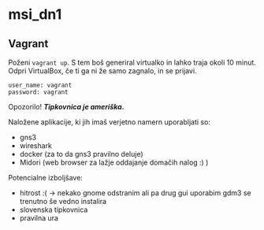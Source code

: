 # msi_dn1

## Vagrant

Poženi `vagrant up`. S tem boš generiral virtualko in lahko traja okoli 10 minut. Odpri VirtualBox, če ti ga ni že samo zagnalo, in se prijavi. 

```
user_name: vagrant
password: vagrant
```

Opozorilo!
***Tipkovnica je ameriška.***

Naložene aplikacije, ki jih imaš verjetno namern uporabljati so:
- gns3
- wireshark
- docker (za to da gns3 pravilno deluje)
- Midori (web browser za lažje oddajanje domačih nalog :) )


Potencialne izboljšave:
- hitrost :( -> nekako gnome odstranim ali pa drug gui uporabim
    gdm3 se trenutno še vedno instalira
- slovenska tipkovnica
- pravilna ura

